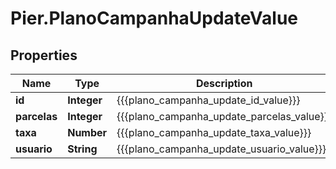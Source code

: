 # Pier.PlanoCampanhaUpdateValue

## Properties
Name | Type | Description | Notes
------------ | ------------- | ------------- | -------------
**id** | **Integer** | {{{plano_campanha_update_id_value}}} | [optional] 
**parcelas** | **Integer** | {{{plano_campanha_update_parcelas_value}}} | [optional] 
**taxa** | **Number** | {{{plano_campanha_update_taxa_value}}} | [optional] 
**usuario** | **String** | {{{plano_campanha_update_usuario_value}}} | [optional] 


